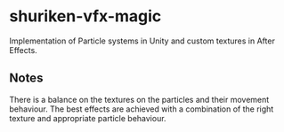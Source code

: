 # shuriken-vfx-magic

Implementation of Particle systems in Unity and custom textures in After Effects.

## Notes 

There is a balance on the textures on the particles and their movement behaviour. The best effects are achieved with a combination of the right texture and appropriate particle behaviour.
